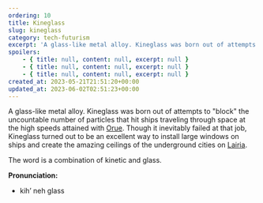 ```yaml
---
ordering: 10
title: Kineglass
slug: kineglass
category: tech-futurism
excerpt: 'A glass-like metal alloy. Kineglass was born out of attempts to &quot;block&quot; the uncountable nu...'
spoilers:
    - { title: null, content: null, excerpt: null }
    - { title: null, content: null, excerpt: null }
    - { title: null, content: null, excerpt: null }
created_at: 2023-05-21T21:51:20+00:00
updated_at: 2023-06-02T02:51:23+00:00
---
```

A glass-like metal alloy. Kineglass was born out of attempts to "block" the uncountable number of particles that hit ships traveling through space at the high speeds attained with [Orue](/category/tech-futurism/orue). Though it inevitably failed at that job, Kineglass turned out to be an excellent way to install large windows on ships and create the amazing ceilings of the underground cities on [Lairia](/category/planets-cities/lairia).

The word is a combination of kinetic and glass.

**Pronunciation:**
- kih’ neh glass